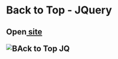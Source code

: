 <h1>Back to Top - JQuery</h1>
<h2>Open<a href="https://cwetkow.github.io/jquery-elements/back-to-top" target="_blank"> site</a><a</h2>
<p>
	<img src="https://user-images.githubusercontent.com/20288358/29912491-89502e5a-8e3a-11e7-8950-9adaa76f37bc.png" alt="BAck to Top JQ">
</p>